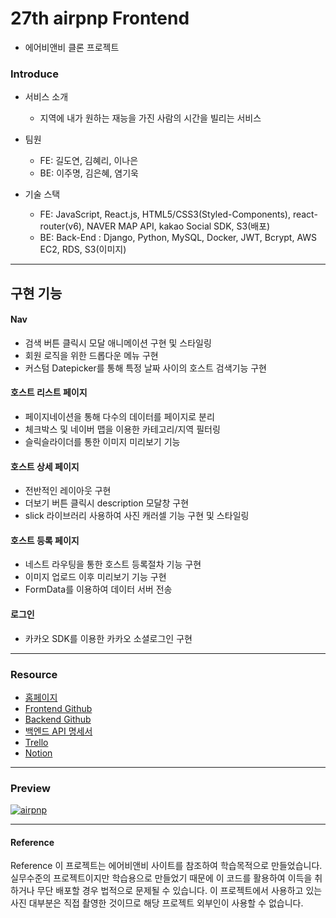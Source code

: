 # 27th airpnp Frontend
- 에어비앤비 클론 프로젝트

### Introduce

- 서비스 소개
  - 지역에 내가 원하는 재능을 가진 사람의 시간을 빌리는 서비스

- 팀원
  - FE: 길도연, 김혜리, 이나은
  - BE: 이주명, 김은혜, 염기욱

- 기술 스택
  - FE: JavaScript, React.js, HTML5/CSS3(Styled-Components), react-router(v6), NAVER MAP API, kakao Social SDK,  S3(배포)
  - BE: Back-End : Django, Python, MySQL, Docker, JWT, Bcrypt, AWS EC2, RDS, S3(이미지)

---

## 구현 기능

#### Nav
- 검색 버튼 클릭시 모달 애니메이션 구현 및 스타일링
- 회원 로직을 위한 드롭다운 메뉴 구현
- 커스텀 Datepicker를 통해 특정 날짜 사이의 호스트 검색기능 구현

#### 호스트 리스트 페이지
- 페이지네이션을 통해 다수의 데이터를 페이지로 분리
- 체크박스 및 네이버 맵을 이용한 카테고리/지역 필터링
- 슬릭슬라이더를 통한 이미지 미리보기 기능

#### 호스트 상세 페이지
- 전반적인 레이아웃 구현
- 더보기 버튼 클릭시 description 모달창 구현
- slick 라이브러리 사용하여 사진 캐러셀 기능 구현 및 스타일링

#### 호스트 등록 페이지
- 네스트 라우팅을 통한 호스트 등록절차 기능 구현
- 이미지 업로드 이후 미리보기 기능 구현
- FormData를 이용하여 데이터 서버 전송

#### 로그인
- 카카오 SDK를 이용한 카카오 소셜로그인 구현


---

### Resource

- [홈페이지](http://air-pnp.s3-website.ap-northeast-2.amazonaws.com)
- [Frontend Github](https://github.com/wecode-bootcamp-korea/27-2nd-AirPnP-frontend)
- [Backend Github](https://github.com/wecode-bootcamp-korea/27-2nd-AirPnP-backend)
- [백엔드 API 명세서](https://docs.google.com/spreadsheets/d/13lN96EICsWmgxzHQCBqDGXE2Bxc1LshyV1XEfqyjpXg/edit#gid=982449144)
- [Trello](https://trello.com/b/j5vWRW3R)
- [Notion](https://www.notion.so/c1835beb5b48420fad09622a1a5e5c67)

---

### Preview

[![airpnp](https://i.ytimg.com/an_webp/fRfMZ1xvpuI/mqdefault_6s.webp?du=3000&sqp=CODSlY4G&rs=AOn4CLB28N9pm0deOfdEAjqry821toWgvA)](https://youtu.be/fRfMZ1xvpuI)


---

#### Reference 
Reference 이 프로젝트는 에어비앤비 사이트를 참조하여 학습목적으로 만들었습니다. 실무수준의 프로젝트이지만 학습용으로 만들었기 때문에 이 코드를 활용하여 이득을 취하거나 무단 배포할 경우 법적으로 문제될 수 있습니다. 이 프로젝트에서 사용하고 있는 사진 대부분은 직접 촬영한 것이므로 해당 프로젝트 외부인이 사용할 수 없습니다.